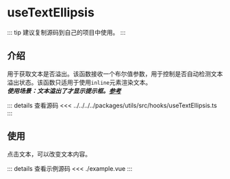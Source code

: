 <script setup lang="ts">
  import ExampleView from './example.vue';
</script>
# useTextEllipsis

::: tip
建议复制源码到自己的项目中使用。
:::  

## 介绍

用于获取文本是否溢出。该函数接收一个布尔值参数，用于控制是否自动检测文本溢出状态。该函数只适用于使用`inline`元素渲染文本。  
***使用场景：文本溢出了才显示提示框。[参考](../../../components/textellipsis/index#进阶用法)***

::: details 查看源码
<<< ../../../../packages/utils/src/hooks/useTextEllipsis.ts
:::


## 使用

点击文本，可以改变文本内容。

<ExampleView />

::: details 查看示例源码
<<< ./example.vue
:::
